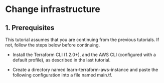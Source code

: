 # Change infrastructure

## 1. Prerequisites
This tutorial assumes that you are continuing from the previous tutorials. If not, follow the steps below before continuing.

- Install the Terraform CLI (1.2.0+), and the AWS CLI (configured with a default profile), as described in the last tutorial.

- Create a directory named learn-terraform-aws-instance and paste the following configuration into a file named main.tf.
























